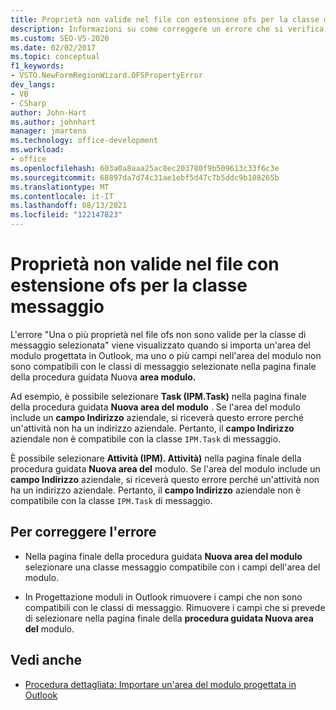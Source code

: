```yaml
---
title: Proprietà non valide nel file con estensione ofs per la classe messaggio"
description: Informazioni su come correggere un errore che si verifica quando una o più proprietà nel file ofs non sono valide per la classe di messaggio selezionata.
ms.custom: SEO-VS-2020
ms.date: 02/02/2017
ms.topic: conceptual
f1_keywords:
- VSTO.NewFormRegionWizard.OFSPropertyError
dev_langs:
- VB
- CSharp
author: John-Hart
ms.author: johnhart
manager: jmartens
ms.technology: office-development
ms.workload:
- office
ms.openlocfilehash: 603a0a8aaa25ac8ec203780f9b509613c33f6c3e
ms.sourcegitcommit: 68897da7d74c31ae1ebf5d47c7b5ddc9b108265b
ms.translationtype: MT
ms.contentlocale: it-IT
ms.lasthandoff: 08/13/2021
ms.locfileid: "122147823"
---
```

# <a name="invalid-properties-in-the-ofs-file-for-the-message-class"></a>Proprietà non valide nel file con estensione ofs per la classe messaggio

  L'errore "Una o più proprietà nel file ofs non sono valide per la classe di messaggio selezionata" viene visualizzato quando si importa un'area del modulo progettata in Outlook, ma uno o più campi nell'area del modulo non sono compatibili con le classi di messaggio selezionate nella pagina finale della procedura guidata Nuova **area modulo.**

Ad esempio, è possibile selezionare **Task (IPM.Task)** nella pagina finale della procedura guidata **Nuova area del modulo** . Se l'area del modulo include un **campo Indirizzo** aziendale, si riceverà questo errore perché un'attività non ha un indirizzo aziendale. Pertanto, il **campo Indirizzo** aziendale non è compatibile con la classe `IPM.Task` di messaggio.

 È possibile selezionare **Attività (IPM). Attività)** nella pagina finale della procedura guidata **Nuova area del** modulo. Se l'area del modulo include un **campo Indirizzo** aziendale, si riceverà questo errore perché un'attività non ha un indirizzo aziendale. Pertanto, il **campo Indirizzo** aziendale non è compatibile con la classe `IPM.Task` di messaggio.

## <a name="to-correct-this-error"></a>Per correggere l'errore

- Nella pagina finale della procedura guidata **Nuova area del modulo** selezionare una classe messaggio compatibile con i campi dell'area del modulo.

- In Progettazione moduli in Outlook rimuovere i campi che non sono compatibili con le classi di messaggio. Rimuovere i campi che si prevede di selezionare nella pagina finale della **procedura guidata Nuova area del** modulo.

## <a name="see-also"></a>Vedi anche
- [Procedura dettagliata: Importare un'area del modulo progettata in Outlook](../vsto/walkthrough-importing-a-form-region-that-is-designed-in-outlook.md)
